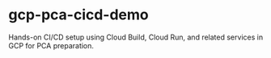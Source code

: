 # gcp-pca-cicd-demo
Hands-on CI/CD setup using Cloud Build, Cloud Run, and related services in GCP for PCA preparation.
